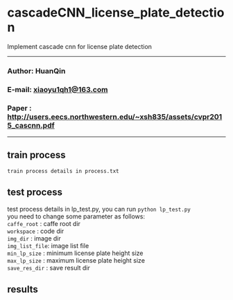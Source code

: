 cascadeCNN_license_plate_detection
======================================
Implement cascade cnn for license plate detection
****
### Author: HuanQin
### E-mail: xiaoyu1qh1@163.com
### Paper : http://users.eecs.northwestern.edu/~xsh835/assets/cvpr2015_cascnn.pdf
****

train process
------
    train process details in process.txt

test process
------
test process details in lp_test.py, you can run `python lp_test.py`  
you need to change some parameter as follows:  
`caffe_root` : caffe root dir  
`workspace`  : code dir  
`img_dir`    : image dir  
`img_list_file`: image list file  
`min_lp_size`  : minimum license plate height size  
`max_lp_size`  : maximum license plate height size  
`save_res_dir` : save result dir  

results
------



